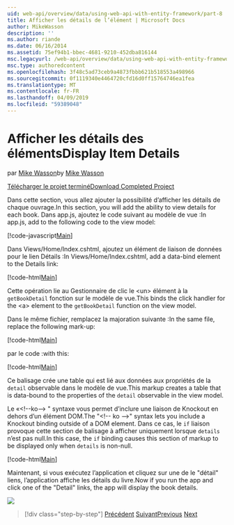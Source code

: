 ```yaml
---
uid: web-api/overview/data/using-web-api-with-entity-framework/part-8
title: Afficher les détails de l’élément | Microsoft Docs
author: MikeWasson
description: ''
ms.author: riande
ms.date: 06/16/2014
ms.assetid: 75ef94b1-bbec-4681-9210-452dba816144
msc.legacyurl: /web-api/overview/data/using-web-api-with-entity-framework/part-8
msc.type: authoredcontent
ms.openlocfilehash: 3f48c5ad73ceb9a4873fbbb621b518553a498966
ms.sourcegitcommit: 0f1119340e4464720cfd16d0ff15764746ea1fea
ms.translationtype: MT
ms.contentlocale: fr-FR
ms.lasthandoff: 04/09/2019
ms.locfileid: "59389048"
---
```

# <a name="display-item-details"></a><span data-ttu-id="8395d-102">Afficher les détails des éléments</span><span class="sxs-lookup"><span data-stu-id="8395d-102">Display Item Details</span></span>

<span data-ttu-id="8395d-103">par [Mike Wasson](https://github.com/MikeWasson)</span><span class="sxs-lookup"><span data-stu-id="8395d-103">by [Mike Wasson](https://github.com/MikeWasson)</span></span>

[<span data-ttu-id="8395d-104">Télécharger le projet terminé</span><span class="sxs-lookup"><span data-stu-id="8395d-104">Download Completed Project</span></span>](https://github.com/MikeWasson/BookService)

<span data-ttu-id="8395d-105">Dans cette section, vous allez ajouter la possibilité d’afficher les détails de chaque ouvrage.</span><span class="sxs-lookup"><span data-stu-id="8395d-105">In this section, you will add the ability to view details for each book.</span></span> <span data-ttu-id="8395d-106">Dans app.js, ajoutez le code suivant au modèle de vue :</span><span class="sxs-lookup"><span data-stu-id="8395d-106">In app.js, add to the following code to the view model:</span></span>

[!code-javascript[Main](part-8/samples/sample1.js)]

<span data-ttu-id="8395d-107">Dans Views/Home/Index.cshtml, ajoutez un élément de liaison de données pour le lien Détails :</span><span class="sxs-lookup"><span data-stu-id="8395d-107">In Views/Home/Index.cshtml, add a data-bind element to the Details link:</span></span>

[!code-html[Main](part-8/samples/sample2.html?highlight=5)]

<span data-ttu-id="8395d-108">Cette opération lie au Gestionnaire de clic le &lt;un&gt; élément à la `getBookDetail` fonction sur le modèle de vue.</span><span class="sxs-lookup"><span data-stu-id="8395d-108">This binds the click handler for the &lt;a&gt; element to the `getBookDetail` function on the view model.</span></span>

<span data-ttu-id="8395d-109">Dans le même fichier, remplacez la majoration suivante :</span><span class="sxs-lookup"><span data-stu-id="8395d-109">In the same file, replace the following mark-up:</span></span>

[!code-html[Main](part-8/samples/sample3.html)]

<span data-ttu-id="8395d-110">par le code :</span><span class="sxs-lookup"><span data-stu-id="8395d-110">with this:</span></span>

[!code-html[Main](part-8/samples/sample4.html)]

<span data-ttu-id="8395d-111">Ce balisage crée une table qui est lié aux données aux propriétés de la `detail` observable dans le modèle de vue.</span><span class="sxs-lookup"><span data-stu-id="8395d-111">This markup creates a table that is data-bound to the properties of the `detail` observable in the view model.</span></span>

<span data-ttu-id="8395d-112">Le «&lt;!--ko--&gt; &quot; syntaxe vous permet d’inclure une liaison de Knockout en dehors d’un élément DOM.</span><span class="sxs-lookup"><span data-stu-id="8395d-112">The "&lt;!-- ko --&gt;&quot; syntax lets you include a Knockout binding outside of a DOM element.</span></span> <span data-ttu-id="8395d-113">Dans ce cas, le `if` liaison provoque cette section de balisage à afficher uniquement lorsque `details` n’est pas null.</span><span class="sxs-lookup"><span data-stu-id="8395d-113">In this case, the `if` binding causes this section of markup to be displayed only when `details` is non-null.</span></span>

[!code-html[Main](part-8/samples/sample5.html)]

<span data-ttu-id="8395d-114">Maintenant, si vous exécutez l’application et cliquez sur une de le &quot;détail&quot; liens, l’application affiche les détails du livre.</span><span class="sxs-lookup"><span data-stu-id="8395d-114">Now if you run the app and click one of the &quot;Detail&quot; links, the app will display the book details.</span></span>

[![](part-8/_static/image2.png)](part-8/_static/image1.png)

> [!div class="step-by-step"]
> <span data-ttu-id="8395d-115">[Précédent](part-7.md)
> [Suivant](part-9.md)</span><span class="sxs-lookup"><span data-stu-id="8395d-115">[Previous](part-7.md)
[Next](part-9.md)</span></span>
